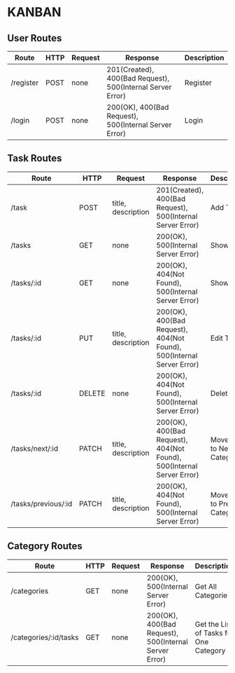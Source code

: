 # KANBAN


## User Routes
| Route | HTTP | Request | Response | Description|
| ----------- | ----------- |----------- |----------- | ----------- |
| /register | POST | none |201(Created), 400(Bad Request), 500(Internal Server Error)|Register|
| /login | POST | none |200(OK), 400(Bad Request), 500(Internal Server Error)|Login|


## Task Routes
| Route | HTTP | Request | Response | Description|
| ----------- | ----------- |----------- |----------- | ----------- |
| /task | POST |title, description |201(Created), 400(Bad Request), 500(Internal Server Error)|Add Task|
| /tasks | GET |none|200(OK), 500(Internal Server Error)|Show Tasks|
| /tasks/:id | GET |none|200(OK), 404(Not Found), 500(Internal Server Error)|Show Task|
| /tasks/:id | PUT |title, description|200(OK), 400(Bad Request), 404(Not Found), 500(Internal Server Error)|Edit Task|
| /tasks/:id | DELETE |none|200(OK), 404(Not Found), 500(Internal Server Error)|Delete Task|
| /tasks/next/:id | PATCH |title, description|200(OK), 400(Bad Request), 404(Not Found), 500(Internal Server Error)|Move Task to Next Category|
| /tasks/previous/:id | PATCH |title, description|200(OK), 404(Not Found), 500(Internal Server Error)|Move Task to Previous Category|


## Category Routes
| Route | HTTP | Request | Response | Description|
| ----------- | ----------- |----------- |----------- | ----------- |
| /categories | GET | none |200(OK), 500(Internal Server Error)|Get All Categories|
| /categories/:id/tasks | GET | none |200(OK), 400(Bad Request), 500(Internal Server Error)|Get the List of Tasks for One Category|